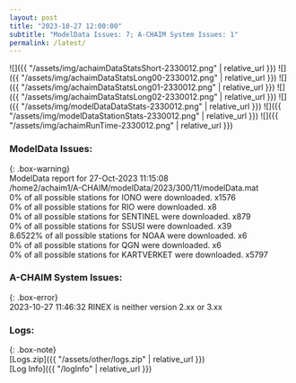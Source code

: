 ```yaml
---
layout: post
title: "2023-10-27 12:00:00"
subtitle: "ModelData Issues: 7; A-CHAIM System Issues: 1"
permalink: /latest/
---
```


![]({{ "/assets/img/achaimDataStatsShort-2330012.png" | relative_url }})
![]({{ "/assets/img/achaimDataStatsLong00-2330012.png" | relative_url }})
![]({{ "/assets/img/achaimDataStatsLong01-2330012.png" | relative_url }})
![]({{ "/assets/img/achaimDataStatsLong02-2330012.png" | relative_url }})
![]({{ "/assets/img/modelDataDataStats-2330012.png" | relative_url }})
![]({{ "/assets/img/modelDataStationStats-2330012.png" | relative_url }})
![]({{ "/assets/img/achaimRunTime-2330012.png" | relative_url }})


### ModelData Issues:  
  
{: .box-warning}  
 ModelData report for 27-Oct-2023 11:15:08   
 /home2/achaim1/A-CHAIM/modelData/2023/300/11/modelData.mat   
 0% of all possible stations for IONO were downloaded. x1576   
 0% of all possible stations for RIO were downloaded. x8   
 0% of all possible stations for SENTINEL were downloaded. x879   
 0% of all possible stations for SSUSI were downloaded. x39   
 8.6522% of all possible stations for NOAA were downloaded. x6   
 0% of all possible stations for QGN were downloaded. x6   
 0% of all possible stations for KARTVERKET were downloaded. x5797   
  
### A-CHAIM System Issues:  
  
{: .box-error}  
2023-10-27 11:46:32 RINEX is neither version 2.xx or 3.xx  

### Logs:  
  
{: .box-note}  
[Logs.zip]({{ "/assets/other/logs.zip" | relative_url }})  
[Log Info]({{ "/logInfo" | relative_url }})  
